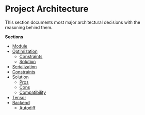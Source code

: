 # Project Architecture

This section documents most major architectural decisions with the reasoning behind them.

**Sections**

- [Module](./module.md)
- [Optimization](./module.md#optimization)
  - [Constraints](./module.md#constraints)
  - [Solution](./module.md#solution)
- [Serialization](./serialization.md)
- [Constraints](./serialization.md#constraints)
- [Solution](./serialization.md#solution)
  - [Pros](./serialization.md#pros)
  - [Cons](./serialization.md#cons)
  - [Compatibility](./serialization.md#compatibility)
- [Tensor](./tensor.md)
- [Backend](./backend.md)
  - [Autodiff](./backend.md#autodiff)
